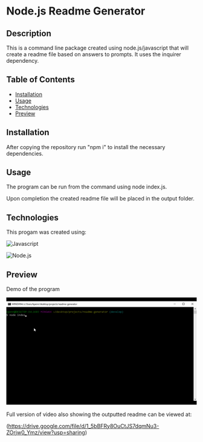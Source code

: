 # Node.js Readme Generator

## Description
This is a command line package created using node.js/javascript that will create a readme file based on answers to prompts. It uses the inquirer dependency.

## Table of Contents
* [Installation](#Installation)
* [Usage](#Usage)
* [Technologies](#Technologies)
* [Preview](#Preview)

## Installation
After copying the repository run "npm i" to install the necessary dependencies.

## Usage
The program can be run from the command using node index.js.

Upon completion the created readme file will be placed in the output folder.

## Technologies
This progam was created using:

![Javascript](https://img.shields.io/badge/-JavaScript-green?style=for-the-badge&logo=javascript&logoColor=black)

![Node.js](https://img.shields.io/badge/-Node.js-green?style=for-the-badge&logo=node.js&logoColor=black)

## Preview
Demo of the program

![Demo](./Readme-Gen-Demo.gif)

Full version of video also showing the outputted readme can be viewed at:

(https://drive.google.com/file/d/1_5bBFRy8OuCtJS7dqmNu3-ZOrjw0_Ymz/view?usp=sharing)